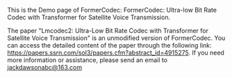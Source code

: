 This is the Demo page of FormerCodec: FormerCodec: Ultra-low Bit Rate Codec with Transformer for Satellite Voice Transmission.

The paper "Lmcodec2: Ultra-Low Bit Rate Codec with Transformer for Satellite Voice Transmission" is an unmodified version of FormerCodec. You can access the detailed content of the paper through the following link: https://papers.ssrn.com/sol3/papers.cfm?abstract_id=4915275. If you need more information or assistance, please send an email to jackdawsonabc@163.com
